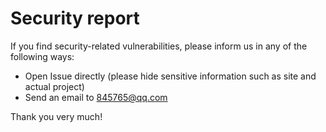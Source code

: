 # Security report

If you find security-related vulnerabilities, please inform us in any of the following ways:

* Open Issue directly (please hide sensitive information such as site and actual project)
* Send an email to 845765@qq.com

Thank you very much!
